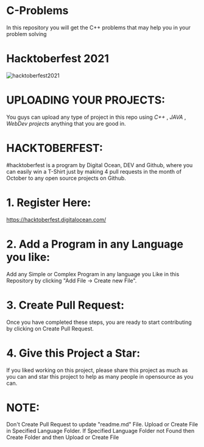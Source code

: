 # C-Problems
In this repository  you will get the C++ problems that may help you in your problem solving


# Hacktoberfest 2021
![hacktoberfest2021](https://user-images.githubusercontent.com/78488673/137143376-6d37feea-f5a2-40d5-a1ff-a5f479c5306b.png)
# UPLOADING YOUR PROJECTS:
You guys can upload any type of project in this repo using *C++* , *JAVA* , *WebDev projects* anything that you are good in.
# HACKTOBERFEST:
#hacktoberfest is a program by Digital Ocean, DEV and Github, where you can easily win a T-Shirt just by making 4 pull requests in the month of October to any open source projects on Github.
# 1. Register Here:
https://hacktoberfest.digitalocean.com/
# 2. Add a Program in any Language you like:
Add any Simple or Complex Program in any language you Like in this Repository by clicking "Add File -> Create new File".
# 3. Create Pull Request:
Once you have completed these steps, you are ready to start contributing by clicking on Create Pull Request.
# 4. Give this Project a Star:
If you liked working on this project, please share this project as much as you can and star this project to help as many people in opensource as you can.


# NOTE:
Don't Create Pull Request to update "readme.md" File.
Upload or Create File in Specified Language Folder.
If Specified Language Folder not Found then Create Folder and then Upload or Create File
